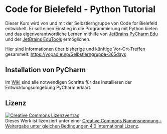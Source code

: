 # Code for Bielefeld - Python Tutorial

Dieser Kurs wird von und mit der Selbstlerngruppe von Code for Bielefeld entwickelt.
Er soll einen Einstieg in die Programmierung mit Python bieten und das eigenverantwortliche Lernen mithilfe von [JetBrains PyCharm Edu](https://www.jetbrains.com/de-de/pycharm-edu/) und der [JetBrains EduTools](https://plugins.jetbrains.com/plugin/10081-edutools) ermöglichen.

Hier sind Informationen über bisherige und künftige Vor-Ort-Treffen gesammelt: https://yopad.eu/p/Selbstlerngruppe-365days

## Installation von PyCharm

Im [Wiki](https://github.com/barooney/codeforbi-pythontutorial/wiki) sind alle notwendigen Schritte für das Installieren der Entwicklungsumgebung PyCharm erklärt.

## Lizenz

<a rel="license" href="http://creativecommons.org/licenses/by-sa/4.0/"><img alt="Creative Commons Lizenzvertrag" style="border-width:0" src="https://i.creativecommons.org/l/by-sa/4.0/88x31.png" /></a><br />Dieses Werk ist lizenziert unter einer <a rel="license" href="http://creativecommons.org/licenses/by-sa/4.0/">Creative Commons Namensnennung - Weitergabe unter gleichen Bedingungen 4.0 International Lizenz</a>.
